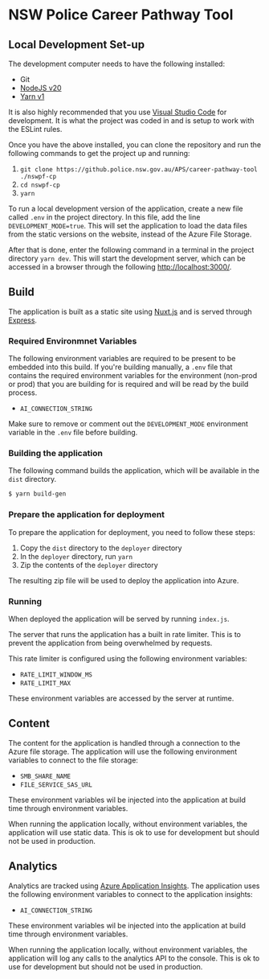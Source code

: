 # NSW Police Career Pathway Tool

## Local Development Set-up

The development computer needs to have the following installed:
* Git
* [NodeJS v20](https://nodejs.org/en)
* [Yarn v1](https://classic.yarnpkg.com/en/docs/install)

It is also highly recommended that you use [Visual Studio Code](https://code.visualstudio.com/) for development. It is what the project was coded in and is setup to work with the ESLint rules.

Once you have the above installed, you can clone the repository and run the following commands to get the project up and running:

1.	`git clone https://github.police.nsw.gov.au/APS/career-pathway-tool ./nswpf-cp`
2.	`cd nswpf-cp`
3.	`yarn`

To run a local development version of the application, create a new file called `.env` in the project directory. In this file, add the line `DEVELOPMENT_MODE=true`. This will set the application to load the data files from the static versions on the website, instead of the Azure File Storage. 

After that is done, enter the following command in a terminal in the project directory `yarn dev`. This will start the development server, which can be accessed in a browser through the following [http://localhost:3000/](http://localhost:3000/).

## Build

The application is built as a static site using [Nuxt.js](https://nuxtjs.org) and is served through [Express](https://expressjs.com).

### Required Environmnet Variables

The following environment variables are required to be present to be embedded into this build. If you're building manually, a `.env` file that contains the required environment variables for the environment (non-prod or prod) that you are building for is required and will be read by the build process.

- `AI_CONNECTION_STRING`

Make sure to remove or comment out the `DEVELOPMENT_MODE` environment variable in the `.env` file before building.

### Building the application

The following command builds the application, which will be available in the `dist` directory.

```bash
$ yarn build-gen
```

### Prepare the application for deployment

To prepare the application for deployment, you need to follow these steps:

1. Copy the `dist` directory to the `deployer` directory
2. In the `deployer` directory, run `yarn`
3. Zip the contents of the `deployer` directory

The resulting zip file will be used to deploy the application into Azure.

### Running

When deployed the application will be served by running `index.js`.

The server that runs the application has a built in rate limiter. This is to prevent the application from being overwhelmed by requests.

This rate limiter is configured using the following environment variables:

- `RATE_LIMIT_WINDOW_MS`
- `RATE_LIMIT_MAX`

These environment variables are accessed by the server at runtime.

## Content

The content for the application is handled through a connection to the Azure file storage. The application will use the following environment variables to connect to the file storage:

- `SMB_SHARE_NAME`
- `FILE_SERVICE_SAS_URL`

These environment variables wil be injected into the application at build time through environment variables. 

When running the application locally, without environment variables, the application will use static data. This is ok to use for development but should not be used in production.

## Analytics

Analytics are tracked using [Azure Application Insights](https://docs.microsoft.com/en-us/azure/azure-monitor/app/app-insights-overview). The application uses the following environment variables to connect to the application insights:

- `AI_CONNECTION_STRING`

These environment variables wil be injected into the application at build time through environment variables. 

When running the application locally, without environment variables, the application will log any calls to the analytics API to the console. This is ok to use for development but should not be used in production.